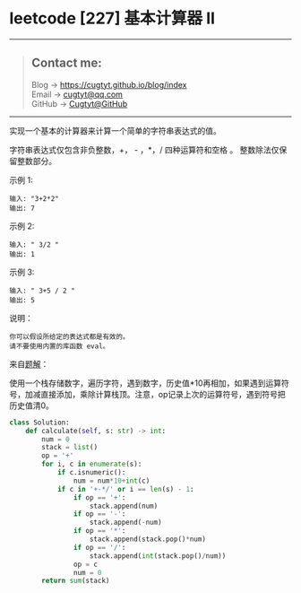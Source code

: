 # leetcode [227] 基本计算器 II

---
> ## Contact me:
> Blog -> <https://cugtyt.github.io/blog/index>  
> Email -> <cugtyt@qq.com>  
> GitHub -> [Cugtyt@GitHub](https://github.com/Cugtyt)

---

实现一个基本的计算器来计算一个简单的字符串表达式的值。

字符串表达式仅包含非负整数，+， - ，*，/ 四种运算符和空格  。 整数除法仅保留整数部分。

示例 1:
```
输入: "3+2*2"
输出: 7
```

示例 2:
```
输入: " 3/2 "
输出: 1
```

示例 3:
```
输入: " 3+5 / 2 "
输出: 5
```

说明：
```
你可以假设所给定的表达式都是有效的。
请不要使用内置的库函数 eval。
```

来自[题解](https://leetcode-cn.com/problems/basic-calculator-ii/solution/pythonde-dan-zhan-jie-fa-by-a-bai-152/)：

使用一个栈存储数字，遍历字符，遇到数字，历史值*10再相加，如果遇到运算符号，加减直接添加，乘除计算栈顶。注意，op记录上次的运算符号，遇到符号把历史值清0。

``` python
class Solution:
    def calculate(self, s: str) -> int:
        num = 0
        stack = list()
        op = '+'
        for i, c in enumerate(s):
            if c.isnumeric():
                num = num*10+int(c)
            if c in '+-*/' or i == len(s) - 1:
                if op == '+':
                    stack.append(num)
                if op == '-':
                    stack.append(-num)
                if op == '*':
                    stack.append(stack.pop()*num)
                if op == '/':
                    stack.append(int(stack.pop()/num))
                op = c
                num = 0
        return sum(stack) 
```